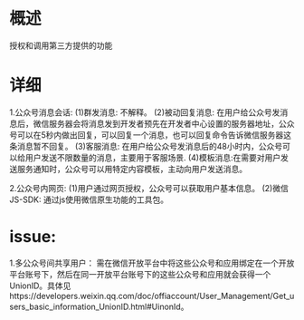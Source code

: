 # 概述
授权和调用第三方提供的功能

# 详细
1.公众号消息会话:
(1)群发消息: 不解释。
(2)被动回复消息: 在用户给公众号发消息后，微信服务器会将消息发到开发者预先在开发者中心设置的服务器地址，公众号可以在5秒内做出回复，可以回复一个消息，也可以回复命令告诉微信服务器这条消息暂不回复。
(3)客服消息: 在用户给公众号发消息后的48小时内，公众号可以给用户发送不限数量的消息，主要用于客服场景.
(4)模板消息:在需要对用户发送服务通知时，公众号可以用特定内容模板，主动向用户发送消息。

2.公众号内网页:
(1)用户通过网页授权，公众号可以获取用户基本信息。
(2)微信JS-SDK: 通过js使用微信原生功能的工具包。

# issue:
1.多公众号间共享用户：
需在微信开放平台中将这些公众号和应用绑定在一个开放平台账号下，然后在同一开放平台账号下的这些公众号和应用就会获得一个UnionID。具体见https://developers.weixin.qq.com/doc/offiaccount/User_Management/Get_users_basic_information_UnionID.html#UinonId。

